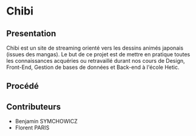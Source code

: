 # Chibi

## Presentation

Chibi est un site de streaming orienté vers les dessins animés japonais (issues des mangas). Le but de ce projet est de mettre en pratique toutes les connaissances acquéries ou retravaillé durant nos cours de Design, Front-End, Gestion de bases de données et Back-end à l'école Hetic.

## Procédé


## Contributeurs

- Benjamin SYMCHOWICZ
- Florent PARIS
